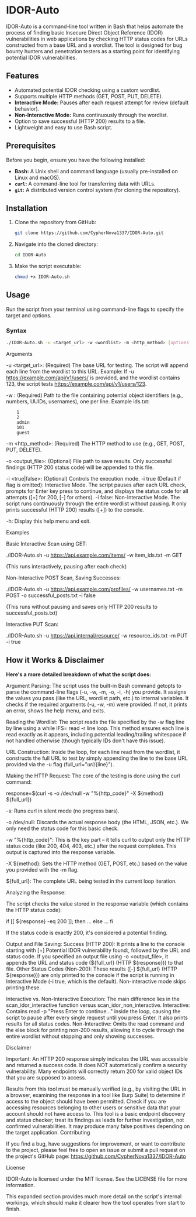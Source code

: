 # IDOR-Auto

IDOR-Auto is a command-line tool written in Bash that helps automate the process of finding basic Insecure Direct Object Reference (IDOR) vulnerabilities in web applications by checking HTTP status codes for URLs constructed from a base URL and a wordlist. The tool is designed for bug bounty hunters and penetration testers as a starting point for identifying potential IDOR vulnerabilities.

## Features

* Automated potential IDOR checking using a custom wordlist.
* Supports multiple HTTP methods (GET, POST, PUT, DELETE).
* **Interactive Mode:** Pauses after each request attempt for review (default behavior).
* **Non-Interactive Mode:** Runs continuously through the wordlist.
* Option to save successful (HTTP 200) results to a file.
* Lightweight and easy to use Bash script.

## Prerequisites

Before you begin, ensure you have the following installed:

* **Bash:** A Unix shell and command language (usually pre-installed on Linux and macOS).
* **`curl`:** A command-line tool for transferring data with URLs.
* **`git`:** A distributed version control system (for cloning the repository).

## Installation

1.  Clone the repository from GitHub:
    ```bash
    git clone https://github.com/CypherNova1337/IDOR-Auto.git
    ```
2.  Navigate into the cloned directory:
    ```bash
    cd IDOR-Auto
    ```
3.  Make the script executable:
    ```bash
    chmod +x IDOR-Auto.sh
    ```

## Usage

Run the script from your terminal using command-line flags to specify the target and options.

### Syntax

```bash
./IDOR-Auto.sh -u <target_url> -w <wordlist> -m <http_method> [options]
```

Arguments

  -u <target_url>: (Required) The base URL for testing. The script will append each line from the wordlist to this URL.
        Example: If -u https://example.com/api/v1/users/ is provided, and the wordlist contains 123, the script tests https://example.com/api/v1/users/123.
        
  -w <wordlist>: (Required) Path to the file containing potential object identifiers (e.g., numbers, UUIDs, usernames), one per line.
        Example ids.txt:

        1
        2
        admin
        101
        guest

  
  -m <http_method>: (Required) The HTTP method to use (e.g., GET, POST, PUT, DELETE).
  
  -o <output_file>: (Optional) File path to save results. Only successful findings (HTTP 200 status code) will be appended to this file.
  
  -i <true|false>: (Optional) Controls the execution mode.
      -i true (Default if flag is omitted): Interactive Mode. The script pauses after each URL check, prompts for Enter key press to continue, and displays the status code for all attempts ([+] for 200, [-] for others).
      -i false: Non-Interactive Mode. The script runs continuously through the entire wordlist without pausing. It only prints successful (HTTP 200) results ([+]) to the console.
    
  -h: Display this help menu and exit.

Examples

  Basic Interactive Scan using GET:

./IDOR-Auto.sh -u https://api.example.com/items/ -w item_ids.txt -m GET

(This runs interactively, pausing after each check)

Non-Interactive POST Scan, Saving Successes:


./IDOR-Auto.sh -u https://api.example.com/profiles/ -w usernames.txt -m POST -o successful_posts.txt -i false

(This runs without pausing and saves only HTTP 200 results to successful_posts.txt)

Interactive PUT Scan:

  ./IDOR-Auto.sh -u https://api.internal/resource/ -w resource_ids.txt -m PUT -i true

## How it Works & Disclaimer



 **Here's a more detailed breakdown of what the script does:**

  Argument Parsing:
      The script uses the built-in Bash command getopts to parse the command-line flags (-u, -w, -m, -o, -i, -h) you provide.
      It assigns the values you pass (like the URL, wordlist path, etc.) to internal variables.
      It checks if the required arguments (-u, -w, -m) were provided. If not, it prints an error, shows the help menu, and exits.

  Reading the Wordlist:
      The script reads the file specified by the -w flag line by line using a while IFS= read -r line loop. This method ensures each line is read exactly as it appears, including potential leading/trailing whitespace if not handled otherwise (though typically IDs don't have this issue).

  URL Construction:
      Inside the loop, for each line read from the wordlist, it constructs the full URL to test by simply appending the line to the base URL provided via the -u flag (full_url="${url}/${line}").

  Making the HTTP Request:
      The core of the testing is done using the curl command:
      
  response=$(curl -s -o /dev/null -w "%{http_code}" -X ${method} ${full_url})

   -s: Runs curl in silent mode (no progress bars).
   
   -o /dev/null: Discards the actual response body (the HTML, JSON, etc.). We only need the status code for this basic check.
   
   -w "%{http_code}": This is the key part – it tells curl to output only the HTTP status code (like 200, 404, 403, etc.) after the request completes. This output is captured into the response variable.
   
   -X ${method}: Sets the HTTP method (GET, POST, etc.) based on the value you provided with the -m flag.
   
   ${full_url}: The complete URL being tested in the current loop iteration.

Analyzing the Response:

  The script checks the value stored in the response variable (which contains the HTTP status code):
  
  if [[ ${response} -eq 200 ]]; then ... else ... fi

  If the status code is exactly 200, it's considered a potential finding.

  Output and File Saving:
        Success (HTTP 200):
            It prints a line to the console starting with [+] Potential IDOR vulnerability found:, followed by the URL and status code.
            If you specified an output file using -o <output_file>, it appends the URL and status code (${full_url} (HTTP ${response})) to that file.
        Other Status Codes (Non-200):
            These results ([-] ${full_url} (HTTP ${response})) are only printed to the console if the script is running in Interactive Mode (-i true, which is the default). Non-interactive mode skips printing these.

  Interactive vs. Non-Interactive Execution:
        The main difference lies in the scan_idor_interactive function versus scan_idor_non_interactive.
        Interactive: Contains read -p "Press Enter to continue..." inside the loop, causing the script to pause after every single request until you press Enter. It also prints results for all status codes.
        Non-Interactive: Omits the read command and the else block for printing non-200 results, allowing it to cycle through the entire wordlist without stopping and only showing successes.

Disclaimer

Important: An HTTP 200 response simply indicates the URL was accessible and returned a success code. It does NOT automatically confirm a security vulnerability. Many endpoints will correctly return 200 for valid object IDs that you are supposed to access.  

Results from this tool must be manually verified (e.g., by visiting the URL in a browser, examining the response in a tool like Burp Suite) to determine if access to the object should have been permitted. Check if you are accessing resources belonging to other users or sensitive data that your account should not have access to. This tool is a basic endpoint discovery and status checker; treat its findings as leads for further investigation, not confirmed vulnerabilities. It may produce many false positives depending on the target application.
Contributing

If you find a bug, have suggestions for improvement, or want to contribute to the project, please feel free to open an issue or submit a pull request on the project's GitHub page: https://github.com/CypherNova1337/IDOR-Auto  

License

IDOR-Auto is licensed under the MIT license. See the LICENSE file for more information.  


This expanded section provides much more detail on the script's internal workings, which should make it clearer how the tool operates from start to finish.

